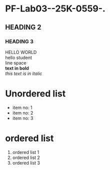 # PF-Lab03--25K-0559-.
## HEADING 2
### HEADING 3
HELLO WORLD
<br/>
hello student
<br/>
line space
<br/>
**text in bold**
<br/>
_this text is in italic_
<br/>
# Unordered list
- item no: 1
- item no: 2
- item no: 3

# ordered list
1. ordered list 1
2. ordered list 2
3. ordered list 3
